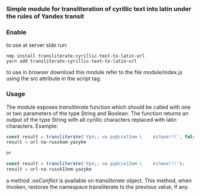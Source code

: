 ### Simple module for transliteration of cyrillic text into latin under the rules of Yandex transit
### Enable
to use at server side run:
```
nmp install transliterate-cyrillic-text-to-latin-url
yarn add transliterate-cyrillic-text-to-latin-url
```

to use in browser download this module refer to the file module/index.js using the src attribute in the script tag.


### Usage
The module exposes *transliterate* function which should be called with one or two parameters of the type String and Boolean. The function returns an output of the type String with all cyrillic characters replaced
with latin characters. Example:

```javascript
const result = transliterate('Урл;; на ру@сск13ом \    яз?ыке!!!', false);
result = url-na-russkom-yazyke

or

const result = transliterate('Урл;; на ру@сск13ом \    яз?ыке!!!');
result = url-na-russk13om-yazyke
```

a method *.noConflict* is available on *transliterate* object. This method, when invoken, restores the namespace transliterate to the previous value, if any.

